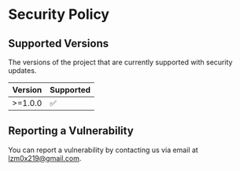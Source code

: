 # Security Policy

## Supported Versions

The versions of the project that are currently supported with security updates.

| Version | Supported          |
| ------- | ------------------ |
| >=1.0.0   | :white_check_mark: |

## Reporting a Vulnerability

You can report a vulnerability by contacting us via email at lzm0x219@gmail.com.
